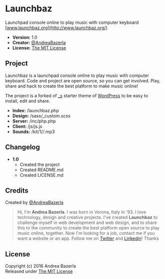 # Launchbaz
Launchpad console online to play music with computer keyboard  
[www.launchbaz.org](http://www.launchbaz.org/)  

+ __Version:__ 1.0
+ __Creator:__ [@AndreaBazerla](https://twitter.com/AndreaBazerla)
+ __License:__ [The MIT License](https://github.com/andbaz/launchbaz/blob/master/LICENSE.md)

## Project
Launchbaz is a launchpad console online to play music with computer keyboard. Code and project are open source, so you can get involved. Play, share and hack to create the best platform to make music online!  

The project is a forked of [_s](https://github.com/Automattic/_s) starter theme of [WordPress](https://github.com/WordPress/WordPress) to be easy to install, edit and share.

+ __Index:__ /launchbaz.php
+ __Design:__ /sass/_custom.scss
+ __Server:__ /inc/php.php
+ __Client:__ /js/js.js
+ __Sounds:__ /kit/1/_/_.mp3

## Changelog
+ __1.0__
	+ Created the project
	+ Created README.md
	+ Created LICENSE.md

## Credits
Created by [@AndreaBazerla](https://twitter.com/AndreaBazerla)  
> Hi, I'm __Andrea Bazerla__. I was born in Verona, Italy in '93. I love technology, design and creative projects. I've created __Launchbaz__ to challenge myself in web development and web design, and to share this to the community to create the best platform open source to play music online, together. Now I'm looking for a job, contact me if you want a website or an app. Follow me on [Twitter](https://twitter.com/AndreaBazerla) and [Linkedin](https://www.linkedin.com/in/andreabazerla)! Thanks

## License
Copyright (c) 2016 Andrea Bazerla  
Released under [The MIT License](https://github.com/andbaz/launchbaz/blob/master/LICENSE.md)
